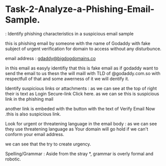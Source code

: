 # Task-2-Analyze-a-Phishing-Email-Sample.
: Identify phishing characteristics in a suspicious email sample

this is phishing email by someone with the name of Godaddy with fake subject of urgent verification for domain to access without any disturbunce.

email address : gdaddy@bigdogdomains.co

in this email as easyly identifiy that this is fake email as if godaddy want to send the email to us thesn the will maill with TLD of @godaddy.com.so with respectfull of that and some awerness of it we will dentify it.

Identify suspicious links or attachments : as we can see at the top of right their is text as Login Secure-link Click here.
as we can se this is suspicious link in the phishing mail

another link is embeded with the button with the text of Verify Email Now .this is also suspicious link.

Look for urgent or threatening language in the email body : 
as we can see they use threatening language as Your domain will go hold if we can't conform your email address.

we can see that the try to create urgency.

Spelling/Grammar :	Aside from the stray *, grammar is overly formal and robotic.

